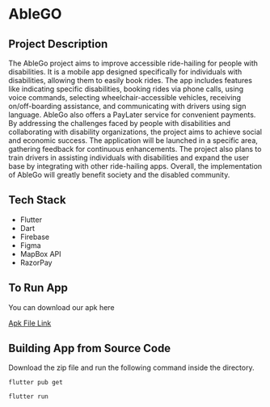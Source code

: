 # AbleGO

<p align="justify">


<h2> Project Description </h2>

<p>
The AbleGo project aims to improve accessible ride-hailing for people with disabilities. It is a mobile app designed specifically for individuals with disabilities, allowing them to easily book rides. The app includes features like indicating specific disabilities, booking rides via phone calls, using voice commands, selecting wheelchair-accessible vehicles, receiving on/off-boarding assistance, and communicating with drivers using sign language. AbleGo also offers a PayLater service for convenient payments. By addressing the challenges faced by people with disabilities and collaborating with disability organizations, the project aims to achieve social and economic success. The application will be launched in a specific area, gathering feedback for continuous enhancements. The project also plans to train drivers in assisting individuals with disabilities and expand the user base by integrating with other ride-hailing apps. Overall, the implementation of AbleGo will greatly benefit society and the disabled community.
</p>

<p align="justify">

<h2> Tech Stack </h2>
<p>
<ul>
    <li>Flutter
    <li>Dart
    <li>Firebase
    <li>Figma
    <li>MapBox API
    <li>RazorPay
</ul>
</p>

<h2>To Run App</h2>
   You can download our apk here <br>

[Apk File Link](https://drive.google.com/drive/u/0/folders/1QbpWCs24LPleWzVUF2zrQVx5c8MRBuoJ)<br>

<h2>Building App from Source Code</h2>

Download the zip file and run the following command inside the directory.

 `flutter pub get`

 `flutter run`


